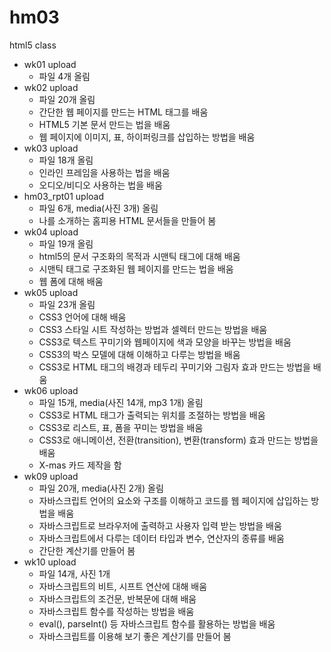 # hm03
html5 class

- wk01 upload
  - 파일 4개 올림
- wk02 upload
  - 파일 20개 올림  
  - 간단한 웹 페이지를 만드는 HTML 태그를 배움
  - HTML5 기본 문서 만드는 법을 배움
  - 웹 페이지에 이미지, 표, 하이퍼링크를 삽입하는 방법을 배움
- wk03 upload
  - 파일 18개 올림
  - 인라인 프레임을 사용하는 법을 배움
  - 오디오/비디오 사용하는 법을 배움
- hm03_rpt01 upload
  - 파일 6개, media(사진 3개) 올림
  - 나를 소개하는 홈피용 HTML 문서들을 만들어 봄
- wk04 upload
  - 파일 19개 올림
  - html5의 문서 구조화의 목적과 시맨틱 태그에 대해 배움
  - 시맨틱 태그로 구조화된 웹 페이지를 만드는 법을 배움
  - 웹 폼에 대해 배움
- wk05 upload
  - 파일 23개 올림
  - CSS3 언어에 대해 배움
  - CSS3 스타일 시트 작성하는 방법과 셀렉터 만드는 방법을 배움
  - CSS3로 텍스트 꾸미기와 웹페이지에 색과 모양을 바꾸는 방법을 배움
  - CSS3의 박스 모델에 대해 이해하고 다루는 방법을 배움
  - CSS3로 HTML 태그의 배경과 테두리 꾸미기와 그림자 효과 만드는 방법을 배움
- wk06 upload
  - 파일 15개, media(사진 14개, mp3 1개) 올림
  - CSS3로 HTML 태그가 출력되는 위치를 조절하는 방법을 배움
  - CSS3로 리스트, 표, 폼을 꾸미는 방법을 배움
  - CSS3로 애니메이션, 전환(transition), 변환(transform) 효과 만드는 방법을 배움
  - X-mas 카드 제작을 함
- wk09 upload
  - 파일 20개, media(사진 2개) 올림
  - 자바스크립트 언어의 요소와 구조를 이해하고 코드를 웹 페이지에 삽입하는 방법을 배움
  - 자바스크립트로 브라우저에 출력하고 사용자 입력 받는 방법을 배움
  - 자바스크립트에서 다루는 데이터 타입과 변수, 연산자의 종류를 배움
  - 간단한 계산기를 만들어 봄
- wk10 upload
  - 파일 14개, 사진 1개 
  - 자바스크립트의 비트, 시프트 연산에 대해 배움
  - 자바스크립트의 조건문, 반복문에 대해 배움
  - 자바스크립트 함수를 작성하는 방법을 배움
  - eval(), parseInt() 등 자바스크립트 함수를 활용하는 방법을 배움
  - 자바스크립트를 이용해 보기 좋은 계산기를 만들어 봄
  
